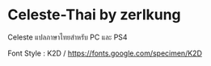 # Celeste-Thai by zerlkung
Celeste แปลภาษาไทยสำหรับ PC และ PS4 

Font Style : K2D / https://fonts.google.com/specimen/K2D
